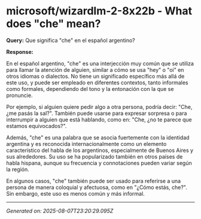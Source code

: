 # microsoft/wizardlm-2-8x22b - What does "che" mean?

**Query:** Que significa "che" en el español argentino?



**Response:**

 En el español argentino, "che" es una interjección muy común que se utiliza para llamar la atención de alguien, similar a cómo se usa "hey" o "oi" en otros idiomas o dialectos. No tiene un significado específico más allá de este uso, y puede ser empleado en diferentes contextos, tanto informales como formales, dependiendo del tono y la entonación con la que se pronuncie.

Por ejemplo, si alguien quiere pedir algo a otra persona, podría decir: "Che, ¿me pasás la sal?". También puede usarse para expresar sorpresa o para interrumpir a alguien que está hablando, como en: "Che, ¿no te parece que estamos equivocados?".

Además, "che" es una palabra que se asocia fuertemente con la identidad argentina y es reconocida internacionalmente como un elemento característico del habla de los argentinos, especialmente de Buenos Aires y sus alrededores. Su uso se ha popularizado también en otros países de habla hispana, aunque su frecuencia y connotaciones pueden variar según la región.

En algunos casos, "che" también puede ser usado para referirse a una persona de manera coloquial y afectuosa, como en "¿Cómo estás, che?". Sin embargo, este uso es menos común y más informal.

---
*Generated on: 2025-08-07T23:20:29.095Z*
